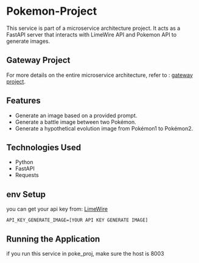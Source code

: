 # Pokemon-Project

This service is part of a microservice architecture project. It acts as a FastAPI server that interacts with LimeWire API and Pokemon API to generate images. 

## Gateway Project
For more details on the entire microservice architecture, refer to :
[gateway project](LINK_TO_GATEWAY_PROJECT).

## Features

- Generate an image based on a provided prompt.
- Generate a battle image between two Pokémon.
- Generate a hypothetical evolution image from Pokémon1 to Pokémon2.

## Technologies Used

- Python
- FastAPI
- Requests


## env Setup
you can get your api key from: [LimeWire](https://limewire.com/features/ai-image-generator)

   ```
   API_KEY_GENERATE_IMAGE=[YOUR API KEY GENERATE IMAGE]
  ```

## Running the Application

if you run this service in poke_proj, make sure the host is 8003

